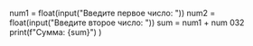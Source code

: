 num1 = float(input("Введите первое число: "))
num2 = float(input("Введите второе число: "))
sum = num1 + num 032
print(f"Сумма: {sum}")
)
